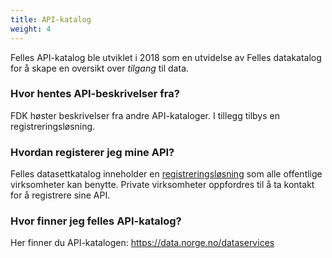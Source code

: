 ```yaml
---
title: API-katalog
weight: 4
---
```


Felles API-katalog ble utviklet i 2018 som en utvidelse av Felles datakatalog for å skape en oversikt over *tilgang* til data.

### Hvor hentes API-beskrivelser fra?
FDK høster beskrivelser fra andre API-kataloger. I tillegg tilbys en registreringsløsning.

### Hvordan registerer jeg mine API?
Felles datasettkatalog inneholder en [registreringsløsning](https://fellesdatakatalog.digdir.no/about-registration) som alle offentlige virksomheter kan benytte. Private virksomheter oppfordres til å ta kontakt for å registrere sine API.

### Hvor finner jeg felles API-katalog?
Her finner du API-katalogen: https://data.norge.no/dataservices
